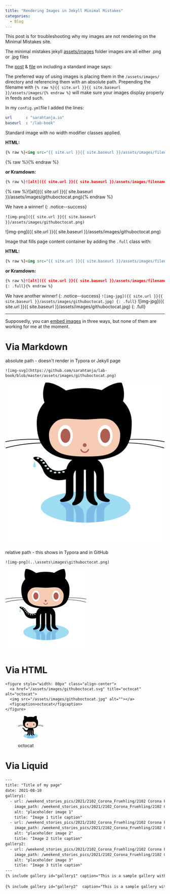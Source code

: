 ```yaml
---
title: "Rendering Images in Jekyll Minimal Mistakes"
categories:
  - Blog
---
```

This post is for troubleshooting why my images are not rendering on the Minimal Mistakes site. 

The minimal mistakes jekyll [assets/images](https://github.com/mmistakes/minimal-mistakes/tree/master/docs/assets/images) folder images are all either .png or .jpg files

The [post](https://mmistakes.github.io/minimal-mistakes/post%20formats/post-image-standard/) & [file](https://github.com/mmistakes/minimal-mistakes/blob/master/docs/_posts/2010-08-05-post-image-standard.md) on including a standard image says:

The preferred way of using images is placing them in the `/assets/images/` directory and referencing them with an absolute path. Prepending the filename with `{% raw %}{{ site.url }}{{ site.baseurl }}/assets/images/{% endraw %}` will make sure your images display properly in feeds and such.

In my `config.yml`file I added the lines:

```yml
url		 : "sarahtanja.io"
baseurl	 : "/lab-book"
```

Standard image with no width modifier classes applied.

**HTML:**

```html
{% raw %}<img src="{{ site.url }}{{ site.baseurl }}/assets/images/filename.jpg" alt="">{% endraw %}
```
{% raw %}<img src="{{ site.url }}{{ site.baseurl }}/assets/images/filename.jpg" alt="">{% endraw %}

**or Kramdown:**

```markdown
{% raw %}![alt]({{ site.url }}{{ site.baseurl }}/assets/images/filename.jpg){% endraw %}
```
{% raw %}![alt]({{ site.url }}{{ site.baseurl }}/assets/images/githuboctocat.png){% endraw %}

We have a winner!
{: .notice--success}

`![img-png]({{ site.url }}{{ site.baseurl }}/assets/images/githuboctocat.png)`

![img-png]({{ site.url }}{{ site.baseurl }}/assets/images/githuboctocat.png)



Image that fills page content container by adding the `.full` class with:

**HTML:**

```html
{% raw %}<img src="{{ site.url }}{{ site.baseurl }}/assets/images/filename.jpg" alt="" class="full">{% endraw %}
```

**or Kramdown:**

```markdown
{% raw %}![alt]({{ site.url }}{{ site.baseurl }}/assets/images/filename.jpg)
{: .full}{% endraw %}
```


We have another winner!
{: .notice--success}
`![img-jpg]({{ site.url }}{{ site.baseurl }}/assets/images/githuboctocat.jpg)
{: .full}`
![img-jpg]({{ site.url }}{{ site.baseurl }}/assets/images/githuboctocat.jpg)
{: .full}

---
Supposedly, you can [embed images](https://www.fabriziomusacchio.com/blog/2021-08-11-Minimal_Mistakes_Cheat_Sheet/#via-markdown) in three ways, but none of them are working for me at the moment. 

# Via Markdown

absolute path - doesn't render in Typora or Jekyll page
```
![img-svg](https://github.com/sarahtanja/lab-book/blob/master/assets/images/githuboctocat.png)
```
![img-svg](https://github.com/sarahtanja/lab-book/blob/master/assets/images/githuboctocat.svg)

relative path - this shows in Typora and in GitHub
```
![img-png](..\assets\images\githuboctocat.png)
```
![img-png](..\assets\images\githuboctocat.png)

# Via HTML

```
<figure style="width: 80px" class="align-center">
  <a href="/assets/images/githuboctocat.svg" title="octocat" alt="octocat">
  <img src="/assets/images/githuboctocat.jpg" alt=""></a>
  <figcaption>octocat</figcaption>
</figure>
```
<figure style="width: 80px" class="align-center">
  <a href="/assets/images/githuboctocat.svg" title="octocat" alt="octocat">
  <img src="/assets/images/githuboctocat.jpg" alt=""></a>
  <figcaption>octocat</figcaption>
</figure>

# Via Liquid

```html
---
title: "Title of my page"
date: 2021-08-10
gallery1:
  - url: /weekend_stories_pics/2021/2102_Corona_Fruehling/2102 Corona Fruehling 8170-1v (21. Feb. 2021).jpg
    image_path: /weekend_stories_pics/2021/2102_Corona_Fruehling/2102 Corona Fruehling 8170-1v (21. Feb. 2021).jpg
    alt: "placeholder image 1"
    title: "Image 1 title caption"
  - url: /weekend_stories_pics/2021/2102_Corona_Fruehling/2102 Corona Fruehling 8164-1v (21. Feb. 2021).jpg
    image_path: /weekend_stories_pics/2021/2102_Corona_Fruehling/2102 Corona Fruehling 8164-1v (21. Feb. 2021).jpg
    alt: "placeholder image 2"
    title: "Image 2 title caption"
gallery2:
  - url: /weekend_stories_pics/2021/2102_Corona_Fruehling/2102 Corona Fruehling 8175-1v (21. Feb. 2021).jpg
    image_path: /weekend_stories_pics/2021/2102_Corona_Fruehling/2102 Corona Fruehling 8175-1v (21. Feb. 2021).jpg
    alt: "placeholder image 3"
    title: "Image 3 title caption"
---
{% include gallery id="gallery1" caption="This is a sample gallery with **Markdown support**." %}

{% include gallery id="gallery2"  caption="This is a sample gallery with **Markdown support**." %}
```
